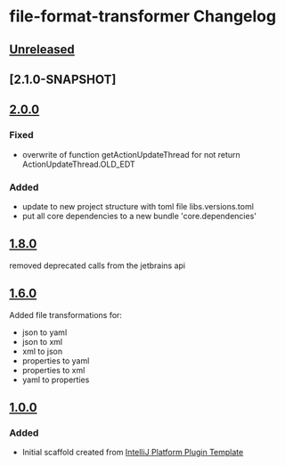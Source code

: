 <!-- Keep a Changelog guide -> https://keepachangelog.com -->

# file-format-transformer Changelog

## [Unreleased]

## [2.1.0-SNAPSHOT]

## [2.0.0]

### Fixed

- overwrite of function getActionUpdateThread for not return ActionUpdateThread.OLD_EDT

### Added

- update to new project structure with toml file libs.versions.toml
- put all core dependencies to a new bundle 'core.dependencies'

## [1.8.0]

removed deprecated calls from the jetbrains api

## [1.6.0]

Added file transformations for:

- json to yaml
- json to xml
- xml to json
- properties to yaml
- properties to xml
- yaml to properties

## [1.0.0]

### Added

- Initial scaffold created from [IntelliJ Platform Plugin Template](https://github.com/JetBrains/intellij-platform-plugin-template)

[Unreleased]: https://github.com/astrapi69/file-format-transformer/compare/v2.0.0...HEAD
[2.0.0]: https://github.com/astrapi69/file-format-transformer/compare/v1.8.0...v2.0.0
[1.8.0]: https://github.com/astrapi69/file-format-transformer/compare/v1.6.0...v1.8.0
[1.6.0]: https://github.com/astrapi69/file-format-transformer/compare/v1.0.0...v1.6.0
[1.0.0]: https://github.com/astrapi69/file-format-transformer/commits/v1.0.0
